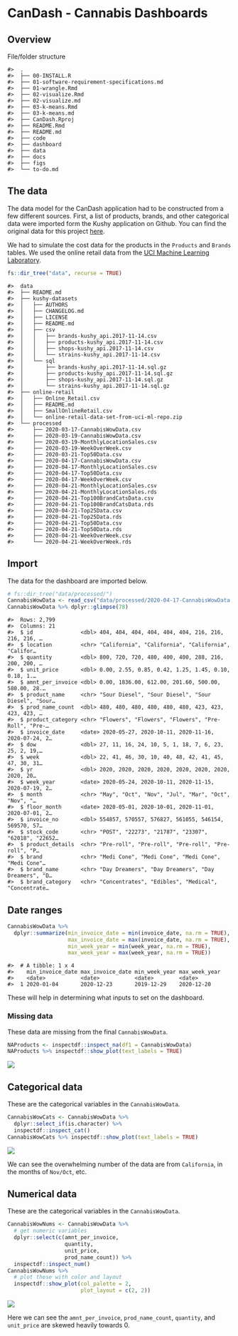 CanDash - Cannabis Dashboards
================

## Overview

File/folder structure

    #>  .
    #>  ├── 00-INSTALL.R
    #>  ├── 01-software-requirement-specifications.md
    #>  ├── 01-wrangle.Rmd
    #>  ├── 02-visualize.Rmd
    #>  ├── 02-visualize.md
    #>  ├── 03-k-means.Rmd
    #>  ├── 03-k-means.md
    #>  ├── CanDash.Rproj
    #>  ├── README.Rmd
    #>  ├── README.md
    #>  ├── code
    #>  ├── dashboard
    #>  ├── data
    #>  ├── docs
    #>  ├── figs
    #>  └── to-do.md

## The data

The data model for the CanDash application had to be constructed from a
few different sources. First, a list of products, brands, and other
categorical data were imported form the Kushy application on Github. You
can find the original data for this project
[here](https://github.com/kushyapp/cannabis-dataset).

We had to simulate the cost data for the products in the `Products` and
`Brands` tables. We used the online retail data from the [UCI Machine
Learning
Laboratory](https://archive.ics.uci.edu/ml/datasets/online+retail).

``` r
fs::dir_tree("data", recurse = TRUE)
```

    #>  data
    #>  ├── README.md
    #>  ├── kushy-datasets
    #>  │   ├── AUTHORS
    #>  │   ├── CHANGELOG.md
    #>  │   ├── LICENSE
    #>  │   ├── README.md
    #>  │   ├── csv
    #>  │   │   ├── brands-kushy_api.2017-11-14.csv
    #>  │   │   ├── products-kushy_api.2017-11-14.csv
    #>  │   │   ├── shops-kushy_api.2017-11-14.csv
    #>  │   │   └── strains-kushy_api.2017-11-14.csv
    #>  │   └── sql
    #>  │       ├── brands-kushy_api.2017-11-14.sql.gz
    #>  │       ├── products-kushy_api.2017-11-14.sql.gz
    #>  │       ├── shops-kushy_api.2017-11-14.sql.gz
    #>  │       └── strains-kushy_api.2017-11-14.sql.gz
    #>  ├── online-retail
    #>  │   ├── Online_Retail.csv
    #>  │   ├── README.md
    #>  │   ├── SmallOnlineRetail.csv
    #>  │   └── online-retail-data-set-from-uci-ml-repo.zip
    #>  └── processed
    #>      ├── 2020-03-17-CannabisWowData.csv
    #>      ├── 2020-03-19-CannabisWowData.csv
    #>      ├── 2020-03-19-MonthlyLocationSales.csv
    #>      ├── 2020-03-19-WeekOverWeek.csv
    #>      ├── 2020-03-21-Top50Data.csv
    #>      ├── 2020-04-17-CannabisWowData.csv
    #>      ├── 2020-04-17-MonthlyLocationSales.csv
    #>      ├── 2020-04-17-Top50Data.csv
    #>      ├── 2020-04-17-WeekOverWeek.csv
    #>      ├── 2020-04-21-MonthlyLocationSales.csv
    #>      ├── 2020-04-21-MonthlyLocationSales.rds
    #>      ├── 2020-04-21-Top100BrandCatsData.csv
    #>      ├── 2020-04-21-Top100BrandCatsData.rds
    #>      ├── 2020-04-21-Top25Data.csv
    #>      ├── 2020-04-21-Top25Data.rds
    #>      ├── 2020-04-21-Top50Data.csv
    #>      ├── 2020-04-21-Top50Data.rds
    #>      ├── 2020-04-21-WeekOverWeek.csv
    #>      └── 2020-04-21-WeekOverWeek.rds

## Import

The data for the dashboard are imported below.

``` r
# fs::dir_tree("data/processed/")
CannabisWowData <- read_csv("data/processed/2020-04-17-CannabisWowData.csv")
CannabisWowData %>% dplyr::glimpse(78)
```

    #>  Rows: 2,799
    #>  Columns: 21
    #>  $ id               <dbl> 404, 404, 404, 404, 404, 404, 216, 216, 216, 216, …
    #>  $ location         <chr> "California", "California", "California", "Califor…
    #>  $ quantity         <dbl> 800, 720, 720, 480, 400, 400, 288, 216, 200, 200, …
    #>  $ unit_price       <dbl> 0.00, 2.55, 0.85, 0.42, 1.25, 1.45, 0.10, 0.18, 1.…
    #>  $ amnt_per_invoice <dbl> 0.00, 1836.00, 612.00, 201.60, 500.00, 580.00, 28.…
    #>  $ product_name     <chr> "Sour Diesel", "Sour Diesel", "Sour Diesel", "Sour…
    #>  $ prod_name_count  <dbl> 480, 480, 480, 480, 480, 480, 423, 423, 423, 423, …
    #>  $ product_category <chr> "Flowers", "Flowers", "Flowers", "Pre-Roll", "Pre-…
    #>  $ invoice_date     <date> 2020-05-27, 2020-10-11, 2020-11-16, 2020-07-24, 2…
    #>  $ dow              <dbl> 27, 11, 16, 24, 10, 5, 1, 18, 7, 6, 23, 25, 2, 19,…
    #>  $ week             <dbl> 22, 41, 46, 30, 10, 40, 48, 42, 41, 45, 47, 30, 31…
    #>  $ yr               <dbl> 2020, 2020, 2020, 2020, 2020, 2020, 2020, 2020, 20…
    #>  $ week_year        <date> 2020-05-24, 2020-10-11, 2020-11-15, 2020-07-19, 2…
    #>  $ month            <chr> "May", "Oct", "Nov", "Jul", "Mar", "Oct", "Nov", "…
    #>  $ floor_month      <date> 2020-05-01, 2020-10-01, 2020-11-01, 2020-07-01, 2…
    #>  $ invoice_no       <dbl> 554857, 570557, 576827, 561055, 546154, 569570, 57…
    #>  $ stock_code       <chr> "POST", "22273", "21787", "23307", "62018", "22652…
    #>  $ product_details  <chr> "Pre-roll", "Pre-roll", "Pre-roll", "Pre-roll", "P…
    #>  $ brand            <chr> "Medi Cone", "Medi Cone", "Medi Cone", "Medi Cone"…
    #>  $ brand_name       <chr> "Day Dreamers", "Day Dreamers", "Day Dreamers", "D…
    #>  $ brand_category   <chr> "Concentrates", "Edibles", "Medical", "Concentrate…

## Date ranges

``` r
CannabisWowData %>% 
  dplyr::summarize(min_invoice_date = min(invoice_date, na.rm = TRUE),
                   max_invoice_date = max(invoice_date, na.rm = TRUE),
                   min_week_year = min(week_year, na.rm = TRUE),
                   max_week_year = max(week_year, na.rm = TRUE))
```

    #>  # A tibble: 1 x 4
    #>    min_invoice_date max_invoice_date min_week_year max_week_year
    #>    <date>           <date>           <date>        <date>       
    #>  1 2020-01-04       2020-12-23       2019-12-29    2020-12-20

These will help in determining what inputs to set on the dashboard.

### Missing data

These data are missing from the final `CannabisWowData`.

``` r
NAProducts <- inspectdf::inspect_na(df1 = CannabisWowData)
NAProducts %>% inspectdf::show_plot(text_labels = TRUE) 
```

![](figs/NAProducts-1.png)<!-- -->

## Categorical data

These are the categorical variables in the `CannabisWowData`.

``` r
CannabisWowCats <- CannabisWowData %>% 
  dplyr::select_if(is.character) %>% 
  inspectdf::inspect_cat()
CannabisWowCats %>% inspectdf::show_plot(text_labels = TRUE) 
```

![](figs/CannabisWowCats-1.png)<!-- -->

We can see the overwhelming number of the data are from `California`, in
the months of `Nov/Oct`, etc.

## Numerical data

These are the categorical variables in the `CannabisWowData`.

``` r
CannabisWowNums <- CannabisWowData %>%
  # get numeric variables 
  dplyr::select(c(amnt_per_invoice, 
                  quantity, 
                  unit_price, 
                  prod_name_count)) %>% 
  inspectdf::inspect_num()
CannabisWowNums %>% 
  # plot these with color and layout
  inspectdf::show_plot(col_palette = 2, 
                       plot_layout = c(2, 2)) 
```

![](figs/CannabisWowNums-1.png)<!-- -->

Here we can see the `amnt_per_invoice`, `prod_name_count`, `quantity`,
and `unit_price` are skewed heavily towards 0.
